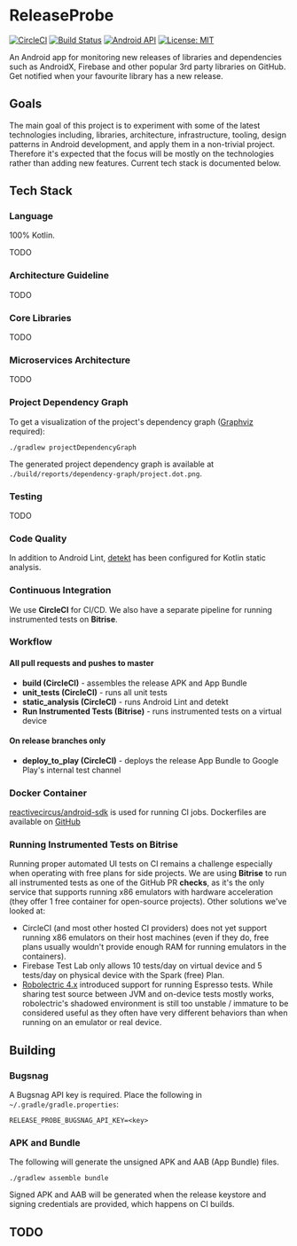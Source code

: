 # ReleaseProbe

[![CircleCI](https://circleci.com/gh/ReactiveCircus/release-probe.svg?style=svg)](https://circleci.com/gh/ReactiveCircus/release-probe) 
[![Build Status](https://app.bitrise.io/app/4ffe96455db1c357/status.svg?token=APH0_JyYDtw37bY1fgKnYg&branch=master)](https://app.bitrise.io/app/4ffe96455db1c357)
[![Android API](https://img.shields.io/badge/API-23%2B-blue.svg?style=flat-square&label=API&maxAge=300)](https://www.android.com/history/)
[![License: MIT](https://img.shields.io/badge/License-MIT-yellow.svg?style=flat-square&maxAge=3600)](https://opensource.org/licenses/MIT)

An Android app for monitoring new releases of libraries and dependencies such as AndroidX, Firebase and other popular 3rd party libraries on GitHub. Get notified when your favourite library has a new release.

## Goals
The main goal of this project is to experiment with some of the latest technologies including, libraries, architecture, infrastructure, tooling, design patterns in Android development, and apply them in a non-trivial project. Therefore it's expected that the focus will be mostly on the technologies rather than adding new features. Current tech stack is documented below.

## Tech Stack

### Language
100% Kotlin.

TODO

### Architecture Guideline

TODO

### Core Libraries

TODO

### Microservices Architecture

TODO

### Project Dependency Graph

To get a visualization of the project's dependency graph ([Graphviz](https://brewinstall.org/Install-graphviz-on-Mac-with-Brew/) required):

```
./gradlew projectDependencyGraph
```

The generated project dependency graph is available at `./build/reports/dependency-graph/project.dot.png`.

### Testing

TODO

### Code Quality

In addition to Android Lint, [detekt](https://github.com/arturbosch/detekt) has been configured for Kotlin static analysis.

### Continuous Integration

We use **CircleCI** for CI/CD. We also have a separate pipeline for running instrumented tests on **Bitrise**.

### Workflow

#### All pull requests and pushes to master

* **build (CircleCI)** - assembles the release APK and App Bundle
* **unit_tests (CircleCI)** - runs all unit tests
* **static_analysis (CircleCI)** - runs Android Lint and detekt
* **Run Instrumented Tests (Bitrise)** - runs instrumented tests on a virtual device

#### On release branches only

* **deploy_to_play (CircleCI)** - deploys the release App Bundle to Google Play's internal test channel

### Docker Container
[reactivecircus/android-sdk](https://hub.docker.com/r/reactivecircus/android-sdk/) is used for running CI jobs. Dockerfiles are available on [GitHub](https://github.com/reactivecircus/docker-android-images)

### Running Instrumented Tests on Bitrise

Running proper automated UI tests on CI remains a challenge especially when operating with free plans for side projects. We are using **Bitrise** to run all instrumented tests as one of the GitHub PR **checks**, as it's the only service that supports running x86 emulators with hardware acceleration (they offer 1 free container for open-source projects). Other solutions we've looked at:

* CircleCI (and most other hosted CI providers) does not yet support running x86 emulators on their host machines (even if they do, free plans usually wouldn't provide enough RAM for running emulators in the containers).
* Firebase Test Lab only allows 10 tests/day on virtual device and 5 tests/day on physical device with the Spark (free) Plan.
* [Robolectric 4.x](https://github.com/robolectric/robolectric) introduced support for running Espresso tests. While sharing test source between JVM and on-device tests mostly works, robolectric's shadowed environment is still too unstable / immature to be considered useful as they often have very different behaviors than when running on an emulator or real device. 

## Building

### Bugsnag

A Bugsnag API key is required. Place the following in `~/.gradle/gradle.properties`:
```
RELEASE_PROBE_BUGSNAG_API_KEY=<key>
```

### APK and Bundle

The following will generate the unsigned APK and AAB (App Bundle) files.

`./gradlew assemble bundle`

Signed APK and AAB will be generated when the release keystore and signing credentials are provided, which happens on CI builds.

## TODO
